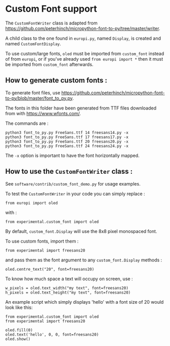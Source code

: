 Custom Font support
===================

The `CustomFontWriter` class is adapted from https://github.com/peterhinch/micropython-font-to-py/tree/master/writer.  

A child class to the one found in `europi.py`, named `Display`, is created and named `CustomFontDisplay`.  

To use custom/large fonts, `oled` must be imported from `custom_font` instead of from `europi`, or if you've already used `from europi import *` then it must be imported from `custom_font` afterwards.

How to generate custom fonts :
------------------------------

To generate font files, use https://github.com/peterhinch/micropython-font-to-py/blob/master/font_to_py.py.

The fonts in this folder have been generated from TTF files downloaded from with https://www.wfonts.com/.

The commands are :

    python3 font_to_py.py FreeSans.ttf 14 freesans14.py -x
    python3 font_to_py.py FreeSans.ttf 17 freesans17.py -x
    python3 font_to_py.py FreeSans.ttf 20 freesans20.py -x
    python3 font_to_py.py FreeSans.ttf 24 freesans24.py -x

The `-x` option is important to have the font horizontally mapped.

How to use the `CustomFontWriter` class :
---------------------------------------

See `software/contrib/custom_font_demo.py` for usage examples.

To test the `CustomFontWriter` in your code you can simply replace :

    from europi import oled

with :

    from experimental.custom_font import oled

By default, `custom_font.Display` will use the 8x8 pixel monospaced font.

To use custom fonts, import them : 

    from experimental import freesans20

and pass them as the font argument to any `custom_font.Display` methods :

    oled.centre_text("20", font=freesans20)

To know how much space a text will occupy on screen, use : 

    w_pixels = oled.text_width("my text", font=freesans20)
    h_pixels = oled.text_height("my text", font=freesans20)

An example script which simply displays 'hello' with a font size of 20 would look like this:
    
    from experimental.custom_font import oled
    from experimental import freesans20

    oled.fill(0)
    oled.text('hello', 0, 0, font=freesans20)
    oled.show()
